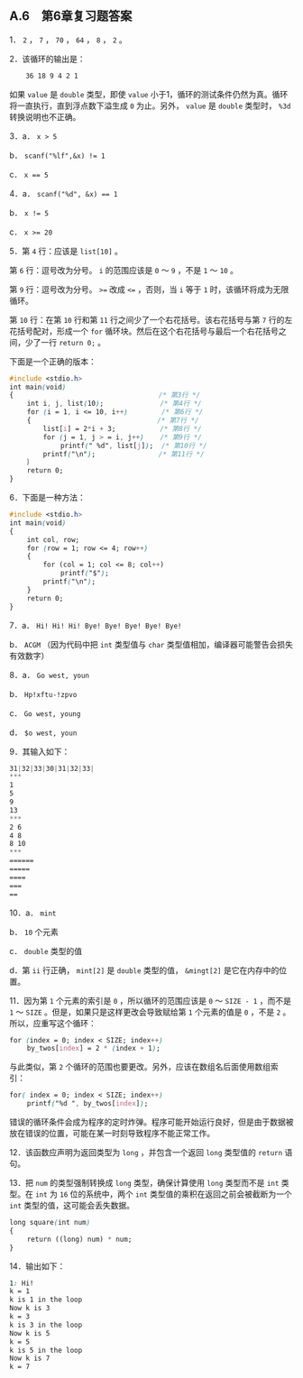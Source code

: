 ## A.6　第6章复习题答案

1． `2` ， `7` ， `70` ， `64` ， `8` ， `2` 。

2．该循环的输出是：

```css
    36 18 9 4 2 1
```

如果 `value` 是 `double` 类型，即使 `value` 小于1，循环的测试条件仍然为真。循环将一直执行，直到浮点数下溢生成 `0` 为止。另外， `value` 是 `double` 类型时， `%3d` 转换说明也不正确。

3．a． `x > 5`

b． `scanf("%lf",&x) != 1`

c． `x == 5`

4．a． `scanf("%d", &x) == 1`

b． `x != 5`

c． `x >= 20`

5．第 `4` 行：应该是 `list[10]` 。

第 `6` 行：逗号改为分号。 `i` 的范围应该是 `0` ～ `9` ，不是 `1` ～ `10` 。

第 `9` 行：逗号改为分号。 `>=` 改成 `<=` ，否则，当 `i` 等于 `1` 时，该循环将成为无限循环。

第 `10` 行：在第 `10` 行和第 `11` 行之间少了一个右花括号。该右花括号与第 `7` 行的左花括号配对，形成一个 `for` 循环块。然后在这个右花括号与最后一个右花括号之间，少了一行 `return 0;` 。

下面是一个正确的版本：

```css
#include <stdio.h>
int main(void)
{ 　　　　　　　　　                    /* 第3行 */
　　 int i, j, list(10); 　　　        /* 第4行 */
　　 for (i = 1, i <= 10, i++)　　     /* 第6行 */
　　 {　　　　　　　　                  /* 第7行 */
　　　　　list[i] = 2*i + 3;　　　      /* 第8行 */
　　　　　for (j = 1, j > = i, j++)    /* 第9行 */
　　　　　　　 printf(" %d", list[j]);  /* 第10行 */
　　　　　printf("\n");　　　      　   /* 第11行 */
　　 ｝
　　 return 0;
}
```

6．下面是一种方法：

```css
#include <stdio.h>
int main(void)
{
　　 int col, row;
　　 for (row = 1; row <= 4; row++)
　　 {
　　　　　for (col = 1; col <= 8; col++)
　　　　　　　 printf("$");
　　　　　printf("\n");
　　 }
　　 return 0;
}
```

7．a． `Hi! Hi! Hi! Bye! Bye! Bye! Bye! Bye!`

b． `ACGM` （因为代码中把 `int` 类型值与 `char` 类型值相加，编译器可能警告会损失有效数字）

8．a． `Go west, youn`

b． `Hp!xftu-!zpvo`

c． `Go west, young`

d． `$o west, youn`

9．其输入如下：

```css
31|32|33|30|31|32|33|
***
1
5
9
13
***
2 6
4 8
8 10
***
======
=====
====
===
==
```

10．a． `mint`

b． `10` 个元素

c． `double`  类型的值

d．第 `ii` 行正确， `mint[2]` 是 `double` 类型的值， `&mingt[2]` 是它在内存中的位置。

11．因为第 `1` 个元素的索引是 `0` ，所以循环的范围应该是 `0` ～ `SIZE - 1` ，而不是 `1` ～ `SIZE` 。但是，如果只是这样更改会导致赋给第 `1` 个元素的值是 `0` ，不是 `2` 。所以，应重写这个循环：

```css
for (index = 0; index < SIZE; index++)
　　 by_twos[index] = 2 * (index + 1);
```

与此类似，第 `2` 个循环的范围也要更改。另外，应该在数组名后面使用数组索引：

```css
for( index = 0; index < SIZE; index++)
　　 printf("%d ", by_twos[index]);
```

错误的循环条件会成为程序的定时炸弹。程序可能开始运行良好，但是由于数据被放在错误的位置，可能在某一时刻导致程序不能正常工作。

12．该函数应声明为返回类型为 `long` ，并包含一个返回 `long` 类型值的 `return` 语句。

13．把 `num` 的类型强制转换成 `long` 类型，确保计算使用 `long` 类型而不是 `int` 类型。在 `int` 为 `16` 位的系统中，两个 `int` 类型值的乘积在返回之前会被截断为一个 `int` 类型的值，这可能会丢失数据。

```css
long square(int num)
{
　　 return ((long) num) * num;
}
```

14．输出如下：

```css
1: Hi!
k = 1
k is 1 in the loop
Now k is 3
k = 3
k is 3 in the loop
Now k is 5
k = 5
k is 5 in the loop
Now k is 7
k = 7
```


